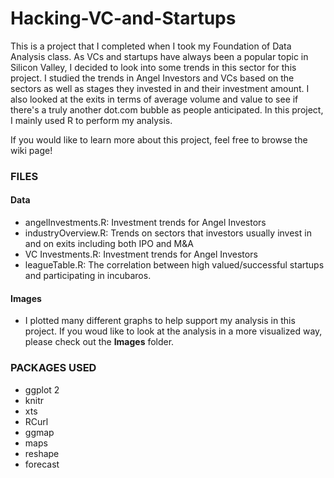 # Hacking-VC-and-Startups

This is a project that I completed when I took my Foundation of Data Analysis class. As VCs and startups have 
always been a popular topic in Silicon Valley, I decided to look into some trends in this sector for this project. I studied
the trends in Angel Investors and VCs based on the sectors as well as stages they invested in and their investment amount. I also looked at the exits in terms of average volume and value to see if there's a truly another dot.com bubble as people anticipated. In this project, I mainly used R to perform my analysis. 

If you would like to learn more about this project, feel free to browse the wiki page! 

### FILES

#### Data 
* angelInvestments.R: Investment trends for Angel Investors
* industryOverview.R: Trends on sectors that investors usually invest in and on exits including both IPO and M&A
* VC Investments.R: Investment trends for Angel Investors
* leagueTable.R: The correlation between high valued/successful startups and participating in incubaros.

#### Images
* I plotted many different graphs to help support my analysis in this project. If you woud like to look at the analysis in a more visualized way, please check out the **Images** folder. 


### PACKAGES USED
* ggplot 2
* knitr
* xts
* RCurl
* ggmap
* maps
* reshape
* forecast
